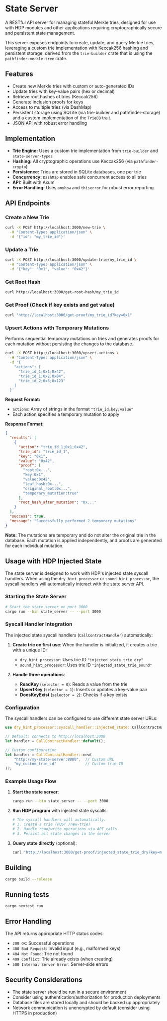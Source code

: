 # State Server

A RESTful API server for managing stateful Merkle tries, designed for use with HDP modules and other applications requiring cryptographically secure and persistent state management.

This server exposes endpoints to create, update, and query Merkle tries, leveraging a custom trie implementation with Keccak256 hashing and persistent storage, derived from the `trie-builder` crate that is using the `pathfinder-merkle-tree` crate.

## Features

- Create new Merkle tries with custom or auto-generated IDs
- Update tries with key-value pairs (hex or decimal)
- Retrieve root hashes of tries (Keccak256)
- Generate inclusion proofs for keys
- Access to multiple tries (via DashMap)
- Persistent storage using SQLite (via trie-builder and pathfinder-storage) and a custom implementation of the `TrieDB` trait.
- JSON API with robust error handling

## Implementation

- **Trie Engine:** Uses a custom trie implementation from `trie-builder` and `state-server-types`
- **Hashing:** All cryptographic operations use Keccak256 (via `pathfinder-crypto`)
- **Persistence:** Tries are stored in SQLite databases, one per trie
- **Concurrency:** `DashMap` enables safe concurrent access to all tries
- **API:** Built with Axum
- **Error Handling:** Uses `anyhow` and `thiserror` for robust error reporting

## API Endpoints

### Create a New Trie

```bash
curl -X POST http://localhost:3000/new-trie \
  -H "Content-Type: application/json" \
  -d '{"id": "my_trie_id"}'
```

### Update a Trie

```bash
curl -X POST http://localhost:3000/update-trie/my_trie_id \
  -H "Content-Type: application/json" \
  -d '{"key": "0x1", "value": "0x42"}'
```

### Get Root Hash

```bash
curl http://localhost:3000/get-root-hash/my_trie_id
```

### Get Proof (Check if key exists and get value)

```bash
curl "http://localhost:3000/get-proof/my_trie_id?key=0x1"
```

### Upsert Actions with Temporary Mutations

Performs sequential temporary mutations on tries and generates proofs for each mutation without persisting the changes to the database.

```bash
curl -X POST http://localhost:3000/upsert-actions \
  -H "Content-Type: application/json" \
  -d '{
    "actions": [
      "trie_id_1;0x1;0x42",
      "trie_id_1;0x2;0x84",
      "trie_id_2;0x5;0x123"
    ]
  }'
```

**Request Format:**

- `actions`: Array of strings in the format `"trie_id;key;value"`
- Each action specifies a temporary mutation to apply

**Response Format:**

```json
{
  "results": [
    {
      "action": "trie_id_1;0x1;0x42",
      "trie_id": "trie_id_1",
      "key": "0x1",
      "value": "0x42",
      "proof": [
        "root:0x...",
        "key:0x1",
        "value:0x42",
        "leaf_hash:0x...",
        "original_root:0x...",
        "temporary_mutation:true"
      ],
      "root_hash_after_mutation": "0x..."
    }
  ],
  "success": true,
  "message": "Successfully performed 2 temporary mutations"
}
```

**Note:** The mutations are temporary and do not alter the original trie in the database. Each mutation is applied independently, and proofs are generated for each individual mutation.

## Usage with HDP Injected State

The state server is designed to work with HDP's injected state syscall handlers. When using the `dry_hint_processor` or `sound_hint_processor`, the syscall handlers will automatically interact with the state server API.

### Starting the State Server

```bash
# Start the state server on port 3000
cargo run --bin state_server -- --port 3000
```

### Syscall Handler Integration

The injected state syscall handlers (`CallContractHandler`) automatically:

1. **Create trie on first use**: When the handler is initialized, it creates a trie with a unique ID:

   - `dry_hint_processor`: Uses trie ID `"injected_state_trie_dry"`
   - `sound_hint_processor`: Uses trie ID `"injected_state_trie_sound"`

2. **Handle three operations**:
   - **ReadKey** (`selector = 0`): Reads a value from the trie
   - **UpsertKey** (`selector = 1`): Inserts or updates a key-value pair
   - **DoesKeyExist** (`selector = 2`): Checks if a key exists

### Configuration

The syscall handlers can be configured to use different state server URLs:

```rust
use dry_hint_processor::syscall_handler::injected_state::CallContractHandler;

// Default: connects to http://localhost:3000
let handler = CallContractHandler::default();

// Custom configuration
let handler = CallContractHandler::new(
    "http://my-state-server:8080",  // Custom URL
    "my_custom_trie_id"             // Custom trie ID
)?;
```

### Example Usage Flow

1. **Start the state server**:

   ```bash
   cargo run --bin state_server -- --port 3000
   ```

2. **Run HDP program** with injected state syscalls:

   ```bash
   # The syscall handlers will automatically:
   # 1. Create a trie (POST /new-trie)
   # 2. Handle read/write operations via API calls
   # 3. Persist all state changes in the server
   ```

3. **Query state directly** (optional):
   ```bash
   curl "http://localhost:3000/get-proof/injected_state_trie_dry?key=my_key"
   ```

## Building

```bash
cargo build --release
```

## Running tests

```bash
cargo nextest run
```

## Error Handling

The API returns appropriate HTTP status codes:

- `200 OK`: Successful operations
- `400 Bad Request`: Invalid input (e.g., malformed keys)
- `404 Not Found`: Trie not found
- `409 Conflict`: Trie already exists (when creating)
- `500 Internal Server Error`: Server-side errors

## Security Considerations

- The state server should be run in a secure environment
- Consider using authentication/authorization for production deployments
- Database files are stored locally and should be backed up appropriately
- Network communication is unencrypted by default (consider using HTTPS in production)

